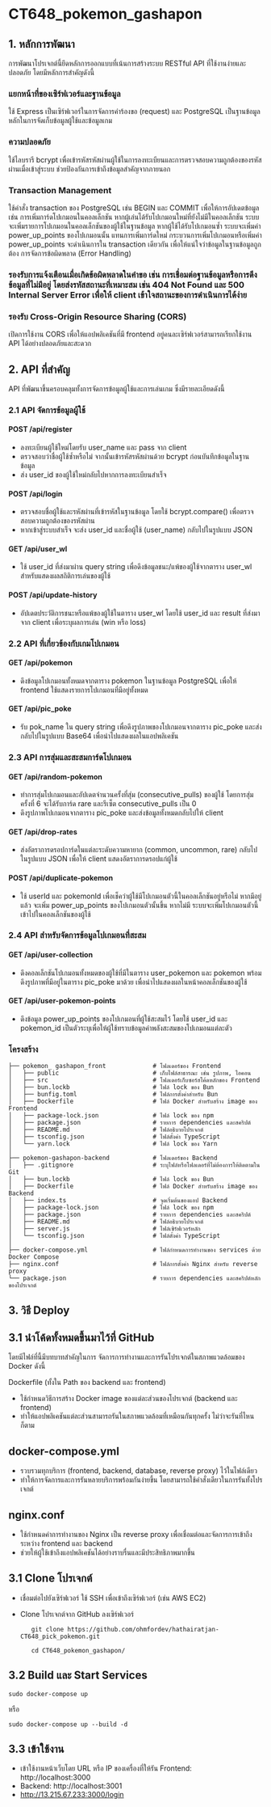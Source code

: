 # CT648_pokemon_gashapon
## 1. หลักการพัฒนา
การพัฒนาโปรเจกต์นี้ยึดหลักการออกแบบที่เน้นการสร้างระบบ RESTful API ที่ใช้งานง่ายและปลอดภัย โดยมีหลักการสำคัญดังนี้
### แยกหน้าที่ของเซิร์ฟเวอร์และฐานข้อมูล
ใช้ Express เป็นเซิร์ฟเวอร์ในการจัดการคำร้องขอ (request) และ PostgreSQL เป็นฐานข้อมูลหลักในการจัดเก็บข้อมูลผู้ใช้และข้อมูลเกม
### ความปลอดภัย
ใช้ไลบรารี bcrypt เพื่อเข้ารหัสรหัสผ่านผู้ใช้ในการลงทะเบียนและการตรวจสอบความถูกต้องของรหัสผ่านเมื่อเข้าสู่ระบบ ช่วยป้องกันการเข้าถึงข้อมูลสำคัญจากภายนอก
### Transaction Management
ใช้คำสั่ง transaction ของ PostgreSQL เช่น BEGIN และ COMMIT เพื่อให้การอัปเดตข้อมูล เช่น การเพิ่มการ์ดโปเกมอนในคอลเล็กชัน หากผู้เล่นได้รับโปเกมอนใหม่ที่ยังไม่มีในคอลเล็กชัน ระบบจะเพิ่มรายการโปเกมอนในคอลเล็กชันของผู้ใช้ในฐานข้อมูล หากผู้ใช้ได้รับโปเกมอนซ้ำ ระบบจะเพิ่มค่า power_up_points ของโปเกมอนนั้น แทนการเพิ่มการ์ดใหม่
กระบวนการเพิ่มโปเกมอนหรือเพิ่มค่า power_up_points จะดำเนินการใน transaction เดียวกัน เพื่อให้แน่ใจว่าข้อมูลในฐานข้อมูลถูกต้อง
การจัดการข้อผิดพลาด (Error Handling)
### รองรับการแจ้งเตือนเมื่อเกิดข้อผิดพลาดในคำขอ เช่น การเชื่อมต่อฐานข้อมูลหรือการดึงข้อมูลที่ไม่มีอยู่ โดยส่งรหัสสถานะที่เหมาะสม เช่น 404 Not Found และ 500 Internal Server Error เพื่อให้ client เข้าใจสถานะของการดำเนินการได้ง่าย
### รองรับ Cross-Origin Resource Sharing (CORS)
เปิดการใช้งาน CORS เพื่อให้แอปพลิเคชันที่มี frontend อยู่คนละเซิร์ฟเวอร์สามารถเรียกใช้งาน API ได้อย่างปลอดภัยและสะดวก
## 2. API ที่สำคัญ
API ที่พัฒนาขึ้นครอบคลุมทั้งการจัดการข้อมูลผู้ใช้และการเล่นเกม ซึ่งมีรายละเอียดดังนี้
### 2.1 API จัดการข้อมูลผู้ใช้
#### POST /api/register
- ลงทะเบียนผู้ใช้ใหม่โดยรับ user_name และ pass จาก client
- ตรวจสอบว่าชื่อผู้ใช้ซ้ำหรือไม่ จากนั้นเข้ารหัสรหัสผ่านด้วย bcrypt ก่อนบันทึกข้อมูลในฐานข้อมูล
- ส่ง user_id ของผู้ใช้ใหม่กลับไปหากการลงทะเบียนสำเร็จ
#### POST /api/login
- ตรวจสอบชื่อผู้ใช้และรหัสผ่านที่เข้ารหัสในฐานข้อมูล โดยใช้ bcrypt.compare() เพื่อตรวจสอบความถูกต้องของรหัสผ่าน
- หากเข้าสู่ระบบสำเร็จ จะส่ง user_id และชื่อผู้ใช้ (user_name) กลับไปในรูปแบบ JSON
#### GET /api/user_wl
- ใช้ user_id ที่ส่งมาผ่าน query string เพื่อดึงข้อมูลชนะ/แพ้ของผู้ใช้จากตาราง user_wl สำหรับแสดงผลสถิติการเล่นของผู้ใช้
#### POST /api/update-history
- อัปเดตประวัติการชนะหรือแพ้ของผู้ใช้ในตาราง user_wl โดยใช้ user_id และ result ที่ส่งมาจาก client เพื่อระบุผลการเล่น (win หรือ loss)
### 2.2 API ที่เกี่ยวข้องกับเกมโปเกมอน
#### GET /api/pokemon
- ดึงข้อมูลโปเกมอนทั้งหมดจากตาราง pokemon ในฐานข้อมูล PostgreSQL เพื่อให้ frontend ใช้แสดงรายการโปเกมอนที่มีอยู่ทั้งหมด
#### GET /api/pic_poke
- รับ pok_name ใน query string เพื่อดึงรูปภาพของโปเกมอนจากตาราง pic_poke และส่งกลับไปในรูปแบบ Base64 เพื่อนำไปแสดงผลในแอปพลิเคชัน
### 2.3 API การสุ่มและสะสมการ์ดโปเกมอน
#### GET /api/random-pokemon
- ทำการสุ่มโปเกมอนและอัปเดตจำนวนครั้งที่สุ่ม (consecutive_pulls) ของผู้ใช้ โดยการสุ่มครั้งที่ 6 จะได้รับการ์ด rare และรีเซ็ต consecutive_pulls เป็น 0
- ดึงรูปภาพโปเกมอนจากตาราง pic_poke และส่งข้อมูลทั้งหมดกลับไปให้ client
#### GET /api/drop-rates
- ส่งอัตราการดรอปการ์ดในแต่ละระดับความหายาก (common, uncommon, rare) กลับไปในรูปแบบ JSON เพื่อให้ client แสดงอัตราการดรอปแก่ผู้ใช้
#### POST /api/duplicate-pokemon
- ใช้ userId และ pokemonId เพื่อเช็คว่าผู้ใช้มีโปเกมอนตัวนี้ในคอลเล็กชันอยู่หรือไม่ หากมีอยู่แล้ว จะเพิ่ม power_up_points ของโปเกมอนตัวนั้นขึ้น หากไม่มี ระบบจะเพิ่มโปเกมอนตัวนี้เข้าไปในคอลเล็กชันของผู้ใช้
### 2.4 API สำหรับจัดการข้อมูลโปเกมอนที่สะสม
#### GET /api/user-collection
- ดึงคอลเล็กชันโปเกมอนทั้งหมดของผู้ใช้ที่มีในตาราง user_pokemon และ pokemon พร้อมดึงรูปภาพที่มีอยู่ในตาราง pic_poke มาด้วย เพื่อนำไปแสดงผลในหน้าคอลเล็กชันของผู้ใช้
#### GET /api/user-pokemon-points
- ดึงข้อมูล power_up_points ของโปเกมอนที่ผู้ใช้สะสมไว้ โดยใช้ user_id และ pokemon_id เป็นตัวระบุเพื่อให้ผู้ใช้ทราบข้อมูลค่าพลังสะสมของโปเกมอนแต่ละตัว
### โครงสร้าง
 ```  CT648_POKEMON_GASHAPON
├── pokemon_ gashapon_front             # โฟลเดอร์ของ Frontend
│   ├── public                          # เก็บไฟล์สาธารณะ เช่น รูปภาพ, ไอคอน
│   ├── src                             # โฟลเดอร์เก็บซอร์สโค้ดหลักของ Frontend
│   ├── bun.lockb                       # ไฟล์ lock ของ Bun
│   ├── bunfig.toml                     # ไฟล์การตั้งค่าสำหรับ Bun
│   ├── Dockerfile                      # ไฟล์ Docker สำหรับสร้าง image ของ Frontend
│   ├── package-lock.json               # ไฟล์ lock ของ npm
│   ├── package.json                    # รายการ dependencies และสคริปต์
│   ├── README.md                       # ไฟล์อธิบายโปรเจกต์
│   ├── tsconfig.json                   # ไฟล์ตั้งค่า TypeScript
│   └── yarn.lock                       # ไฟล์ lock ของ Yarn
│
├── pokemon-gashapon-backend            # โฟลเดอร์ของ Backend
│   ├── .gitignore                      # ระบุไฟล์หรือโฟลเดอร์ที่ไม่ต้องการให้ติดตามใน Git
│   ├── bun.lockb                       # ไฟล์ lock ของ Bun
│   ├── Dockerfile                      # ไฟล์ Docker สำหรับสร้าง image ของ Backend
│   ├── index.ts                        # จุดเริ่มต้นของแอป Backend
│   ├── package-lock.json               # ไฟล์ lock ของ npm
│   ├── package.json                    # รายการ dependencies และสคริปต์
│   ├── README.md                       # ไฟล์อธิบายโปรเจกต์
│   ├── server.js                       # ไฟล์เซิร์ฟเวอร์หลัก
│   └── tsconfig.json                   # ไฟล์ตั้งค่า TypeScript
│
├── docker-compose.yml                  # ไฟล์กำหนดการทำงานของ services ด้วย Docker Compose
├── nginx.conf                          # ไฟล์การตั้งค่า Nginx สำหรับ reverse proxy
└── package.json                        # รายการ dependencies และสคริปต์หลักของโปรเจกต์
  ```
## 3. วิธี Deploy
## 3.1 นำโค้ดทั้งหมดขึ้นมาไว้ที่ GitHub
โดยมีไฟล์ที่นี้มีบทบาทสำคัญในการ จัดการการทำงานและการรันโปรเจกต์ในสภาพแวดล้อมของ Docker ดังนี้

Dockerfile (ทั้งใน Path ของ backend และ frontend)
- ใช้กำหนดวิธีการสร้าง Docker image ของแต่ละส่วนของโปรเจกต์ (backend และ frontend)
- ทำให้แอปพลิเคชันแต่ละส่วนสามารถรันในสภาพแวดล้อมที่เหมือนกันทุกครั้ง ไม่ว่าจะรันที่ไหนก็ตาม
## docker-compose.yml
- รวบรวมทุกบริการ (frontend, backend, database, reverse proxy) ไว้ในไฟล์เดียว
- ทำให้การจัดการและการรันหลายบริการพร้อมกันง่ายขึ้น โดยสามารถใช้คำสั่งเดียวในการรันทั้งโปรเจกต์
## nginx.conf
- ใช้กำหนดค่าการทำงานของ Nginx เป็น reverse proxy เพื่อเชื่อมต่อและจัดการการเข้าถึงระหว่าง frontend และ backend
- ช่วยให้ผู้ใช้เข้าถึงแอปพลิเคชันได้อย่างราบรื่นและมีประสิทธิภาพมากขึ้น
## 3.1 Clone โปรเจกต์
- เชื่อมต่อไปยังเซิร์ฟเวอร์ ใช้ SSH เพื่อเข้าถึงเซิร์ฟเวอร์ (เช่น AWS EC2)
- Clone โปรเจกต์จาก GitHub ลงเซิร์ฟเวอร์
     ```
        git clone https://github.com/ohmfordev/hathairatjan-CT648_pick_pokemon.git
     ```
   
    ```
       cd CT648_pokemon_gashapon/
     ```
## 3.2 Build และ Start Services
 ```
 sudo docker-compose up
  ```
     
หรือ 

  ```
  sudo docker-compose up --build -d
 ```
## 3.3 เข้าใช้งาน
- เข้าใช้งานหน้าเว็บโดย URL หรือ IP ของเครื่องที่ให้รัน Frontend: http://localhost:3000
- Backend: http://localhost:3001
- http://13.215.67.233:3000/login

